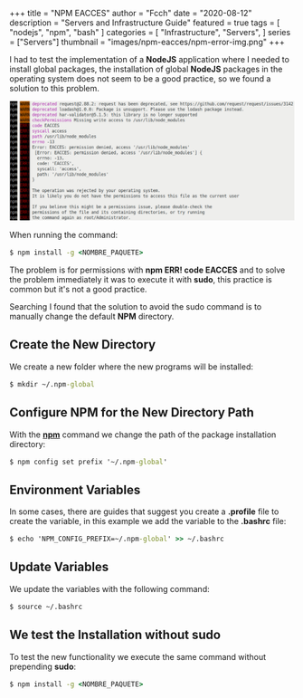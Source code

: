 +++
title = "NPM EACCES"
author = "Fcch"
date = "2020-08-12"
description = "Servers and Infrastructure Guide"
featured = true
tags = [
    "nodejs",
    "npm",
    "bash"
]
categories = [
    "Infrastructure",
    "Servers",
]
series = ["Servers"]
thumbnail = "images/npm-eacces/npm-error-img.png"
+++

I had to test the implementation of a **NodeJS** application where I needed to install global packages, the installation of global **NodeJS** packages in the operating system does not seem to be a good practice, so we found a solution to this problem.

<!--more-->

![](/images/npm-eacces/npm-error-img.png)

When running the command:

```cmd
$ npm install -g <NOMBRE_PAQUETE>
```

The problem is for permissions with **npm ERR! code EACCES** and to solve the problem immediately it was to execute it with **sudo**, this practice is common but it's not a good practice.

Searching I found that the solution to avoid the sudo command is to manually change the default **NPM** directory.

## Create the New Directory

We create a new folder where the new programs will be installed:

```cmd
$ mkdir ~/.npm-global
```

## Configure NPM for the New Directory Path

With the [**npm**](https://nodejs.org/en/) command we change the path of the package installation directory:

```cmd
$ npm config set prefix '~/.npm-global'
```

## Environment Variables

In some cases, there are guides that suggest you create a **.profile** file to create the variable, in this example we add the variable to the **.bashrc** file:

```cmd
$ echo 'NPM_CONFIG_PREFIX=~/.npm-global' >> ~/.bashrc
```

## Update Variables

We update the variables with the following command:

```cmd
$ source ~/.bashrc
```

## We test the Installation without sudo

To test the new functionality we execute the same command without prepending **sudo**:

```cmd
$ npm install -g <NOMBRE_PAQUETE>
```